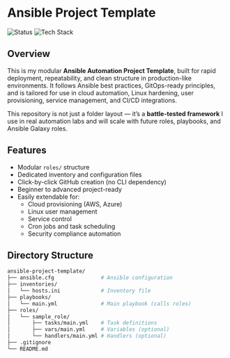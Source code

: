 # Ansible Project Template

![Status](https://img.shields.io/badge/project-template-active-blue)
![Tech Stack](https://img.shields.io/badge/built_with-Ansible-critical)

## Overview

This is my modular **Ansible Automation Project Template**, built for rapid deployment, repeatability, and clean structure in production-like environments. It follows Ansible best practices, GitOps-ready principles, and is tailored for use in cloud automation, Linux hardening, user provisioning, service management, and CI/CD integrations.

This repository is not just a folder layout — it’s a **battle-tested framework** I use in real automation labs and will scale with future roles, playbooks, and Ansible Galaxy roles.

## Features

- Modular `roles/` structure
- Dedicated inventory and configuration files
- Click-by-click GitHub creation (no CLI dependency)
- Beginner to advanced project-ready
- Easily extendable for:
  - Cloud provisioning (AWS, Azure)
  - Linux user management
  - Service control
  - Cron jobs and task scheduling
  - Security compliance automation

## Directory Structure

```bash
ansible-project-template/
├── ansible.cfg               # Ansible configuration
├── inventories/
│   └── hosts.ini             # Inventory file
├── playbooks/
│   └── main.yml              # Main playbook (calls roles)
├── roles/
│   └── sample_role/
│       ├── tasks/main.yml    # Task definitions
│       ├── vars/main.yml     # Variables (optional)
│       └── handlers/main.yml # Handlers (optional)
├── .gitignore
└── README.md
